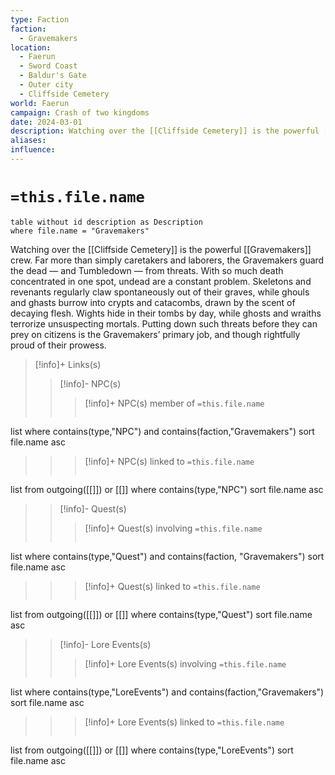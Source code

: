 ```yaml
---
type: Faction
faction:
  - Gravemakers
location:
  - Faerun
  - Sword Coast
  - Baldur's Gate
  - Outer city
  - Cliffside Cemetery
world: Faerun
campaign: Crash of two kingdoms
date: 2024-03-01
description: Watching over the [[Cliffside Cemetery]] is the powerful [[Gravemakers]] crew. Far more than simply caretakers and laborers, the Gravemakers guard the dead — and Tumbledown — from threats.
aliases: 
influence:
---
```

# `=this.file.name`
```dataview
table without id description as Description
where file.name = "Gravemakers"
```

Watching over the [[Cliffside Cemetery]] is the powerful [[Gravemakers]] crew. Far more than simply caretakers and laborers, the Gravemakers guard the dead — and Tumbledown — from threats. With so much death concentrated in one spot, undead are a constant problem. Skeletons and revenants regularly claw spontaneously out of their graves, while ghouls and ghasts burrow into crypts and catacombs, drawn by the scent of decaying flesh. Wights hide in their tombs by day, while ghosts and wraiths terrorize unsuspecting mortals. Putting down such threats before they can prey on citizens is the Gravemakers’ primary job, and though rightfully proud of their prowess.


>[!info]+ Links(s) 
>>[!info]- NPC(s) 
>>>[!info]+ NPC(s) member of  `=this.file.name`
>>>```dataview
list 
where contains(type,"NPC") and  contains(faction,"Gravemakers")
sort file.name asc
>>
>>>[!info]+ NPC(s) linked to `=this.file.name`
>>>```dataview
list from outgoing([[]]) or [[]]
where contains(type,"NPC")
sort file.name asc
>
>>[!info]- Quest(s) 
>>>[!info]+ Quest(s) involving  `=this.file.name` 
>>>```dataview
list 
where contains(type,"Quest") and  contains(faction, "Gravemakers")
sort file.name asc
>>
>>>[!info]+ Quest(s) linked to `=this.file.name`
>>>```dataview
list from outgoing([[]]) or [[]]
where contains(type,"Quest")
sort file.name asc
>
>>[!info]- Lore Events(s) 
>>>[!info]+ Lore Events(s) involving `=this.file.name`
>>>```dataview
list 
where contains(type,"LoreEvents") and  contains(faction,"Gravemakers")
sort file.name asc
>>
>>>[!info]+ Lore Events(s) linked to `=this.file.name`
>>>```dataview
list from outgoing([[]]) or [[]]
where contains(type,"LoreEvents")
sort file.name asc

	
